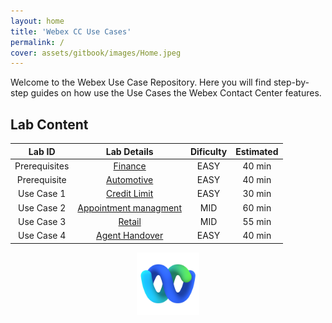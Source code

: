 ```yaml
---
layout: home
title: 'Webex CC Use Cases'
permalink: /
cover: assets/gitbook/images/Home.jpeg
---
```



Welcome to the Webex Use Case Repository. Here you will find step-by-step guides on how use the Use Cases the Webex Contact Center features.


## Lab Content

| Lab ID |                         Lab Details                         | Dificulty | Estimated |
|:------:|:-----------------------------------------------------------:|:---------:|:---------:|
| Prerequisites  | [Finance](/_pages/Prereq.md/) |   EASY    |  40 min   |
| Prerequisite  |                          [Automotive](/pages/Provisioning/) |   EASY    |  40 min   |
| Use Case 1  |                   [Credit Limit](/pages/CH/)                |   EASY    |  30 min   |
| Use Case 2  |                  [Appointment managment](/pages/IVR/)       |    MID    |  60 min   |
| Use Case 3  |               [Retail](/pages/Agent/)                       |   MID    |  55 min   |
| Use Case 4  |          [Agent Handover](/pages/Supervisor/)           |   EASY    |  40 min   |


<center><img src="assets/gitbook/images/webex.png" width="100"></center>

